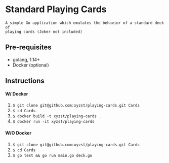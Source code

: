 # Standard Playing Cards

    A simple Go application which emulates the behavior of a standard deck of 
    playing cards (Joker not included)
    
## Pre-requisites

- golang, 1.14+
- Docker (optional)

## Instructions

#### W/ Docker
1. `$ git clone git@github.com:xyzst/playing-cards.git Cards`
2. `$ cd Cards`
3. `$ docker build -t xyzst/playing-cards .`
4. `$ docker run -it xyzst/playing-cards`

#### W/O Docker
1. `$ git clone git@github.com:xyzst/playing-cards.git Cards`
2. `$ cd Cards`
3. `$ go test && go run main.go deck.go`
